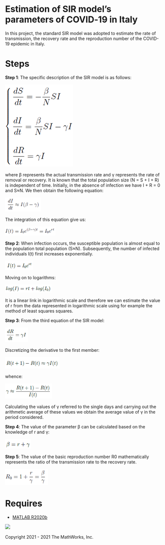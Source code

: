# Estimation of SIR model’s parameters of COVID‑19 in Italy
In this project, the standard SIR model was adopted to estimate the rate of transmission, the recovery rate and the reproduction number of the COVID-19 epidemic in Italy.

# Steps
**Step 1**:
The specific description of the SIR model is as follows:

![SIR model1](/images/sir_model.png)

where β represents the actual transmission rate and γ represents the rate of removal or recovery. It is known that the total population size (N = S + I + R) is independent of time. Initially, in the absence of infection we have I + R = 0 and S≈N. We then obtain the following equation:

![eq1](/images/eq1.png)

The integration of this equation give us:

![eq2](/images/eq2.png)

**Step 2**:
When infection occurs, the susceptible population is almost equal to the population total population (S≈N). Subsequently, the number of infected individuals I(t) first increases exponentially.

![eq3](/images/eq3.png)

Moving on to logarithms:

![eq4](/images/eq4.png)

It is a linear link in logarithmic scale and therefore we can estimate the value of r from the data represented in logarithmic scale using for example the method of least squares squares.

**Step 3**:
From the third equation of the SIR model:

![eq5](/images/eq5.png)

Discretizing the derivative to the first member:

![eq6](/images/eq6.png)

whence:

![eq7](/images/eq7.png)

Calculating the values of γ referred to the single days and carrying out the arithmetic average of these values we obtain the average value of γ in the period considered.

**Step 4**:
The value of the parameter β can be calculated based on the knowledge of r and γ:

![eq8](/images/eq8.png)

**Step 5**:
The value of the basic reproduction number R0 mathematically represents the ratio of the transmission rate to the recovery rate.

![eq9](/images/eq9.png)


# Requires
- [MATLAB R2020b](https://www.mathworks.com/products/matlab.html)

[![](https://www.mathworks.com/matlabcentral/images/matlab-file-exchange.svg)](#)


Copyright 2021 - 2021 The MathWorks, Inc.
